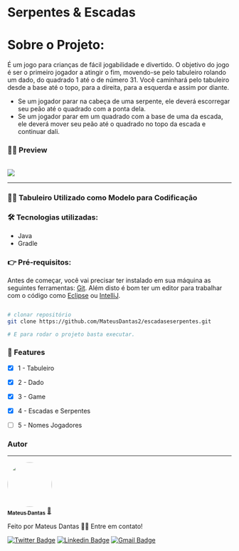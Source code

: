 # Serpentes & Escadas

# Sobre o Projeto:
É um jogo para crianças de fácil jogabilidade e divertido. O objetivo do jogo é ser o primeiro jogador a atingir o fim, movendo-se pelo tabuleiro rolando um dado, do quadrado 1 até o de número 31. Você caminhará pelo tabuleiro desde a base até o topo, para a direita, para a esquerda e assim por diante. 
- Se um jogador parar na cabeça de uma serpente, ele deverá escorregar seu peão até o quadrado com a ponta dela.
- Se um jogador parar em um quadrado com a base de uma da escada, ele deverá mover seu peão até o quadrado no topo da escada e continuar dali.

### 👨‍💻 Preview

<br>
<img src="demo.png">
<hr>

### 👨‍💻 Tabuleiro Utilizado como Modelo para Codificação

### 🛠 Tecnologias utilizadas:
- Java
- Gradle

### 👉 Pré-requisitos:

Antes de começar, você vai precisar ter instalado em sua máquina as seguintes ferramentas:
[Git](https://git-scm.com). Além disto é bom ter um editor para trabalhar com o código como [Eclipse](https://www.eclipse.org/downloads/) ou [IntelliJ](https://www.jetbrains.com/idea/download/).

```bash

# clonar repositório
git clone https://github.com/MateusDantas2/escadaseserpentes.git

# E para rodar o projeto basta executar.

```
### 📌 Features

- [x] 1 - Tabuleiro
- [x] 2 - Dado
- [x] 3 - Game
- [x] 4 - Escadas e Serpentes
- [ ] 5 - Nomes Jogadores


### Autor
---

<a href="https://github.com/MateusDantas2">
 <img style="border-radius: 50%;" src="https://user-images.githubusercontent.com/86339839/171701355-709f003e-0bbe-4203-912c-70f6cb9eade6.jpeg" width="100px;" alt=""/>
 <br />
 <sub><b>Mateus Dantas</b></sub></a> <a href="https://github.com/MateusDantas2" title="Rocketseat">🚀</a>


Feito por Mateus Dantas 👋🏽 Entre em contato!

[![Twitter Badge](https://img.shields.io/badge/-@MateusDantasMa1-1ca0f1?style=flat-square&labelColor=1ca0f1&logo=twitter&logoColor=white&link=https://twitter.com/MateusDantasMa1)](https://twitter.com/MateusDantasMa1) [![Linkedin Badge](https://img.shields.io/badge/-Mateus-blue?style=flat-square&logo=Linkedin&logoColor=white&link=https://www.linkedin.com/in/mateus-dantas-marques/)](https://www.linkedin.com/in/mateus-dantas-marques/) 
[![Gmail Badge](https://img.shields.io/badge/-mateusdantas.dev@gmail.com-c14438?style=flat-square&logo=Gmail&logoColor=white&link=mailto:mateusdantas.dev@gmail.com)](mailto:mateusdantas.dev@gmail.com)
